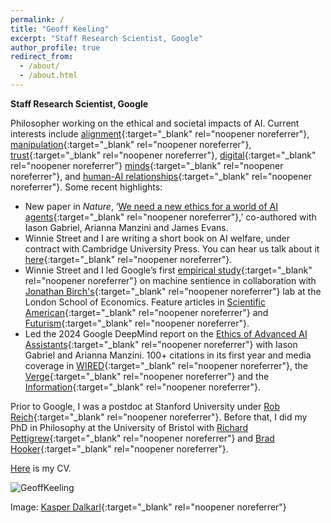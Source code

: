 ```yaml
---
permalink: /
title: "Geoff Keeling"
excerpt: "Staff Research Scientist, Google"
author_profile: true
redirect_from: 
  - /about/
  - /about.html
---
```


**Staff Research Scientist, Google**

Philosopher working on the ethical and societal impacts of AI. Current interests include [alignment](https://link.springer.com/article/10.1007/s11098-025-02300-4?utm_source=rct_congratemailt&utm_medium=email&utm_campaign=oa_20250330&utm_content=10.1007/s11098-025-02300-4){:target="_blank" rel="noopener noreferrer"}, [manipulation](https://arxiv.org/pdf/2404.15058){:target="_blank" rel="noopener noreferrer"}, [trust](https://dl.acm.org/doi/10.1145/3630106.3658964){:target="_blank" rel="noopener noreferrer"}, [digital](https://arxiv.org/pdf/2506.13403){:target="_blank" rel="noopener noreferrer"} [minds](https://www.tandfonline.com/doi/abs/10.1080/0020174X.2025.2450598){:target="_blank" rel="noopener noreferrer"}, and [human-AI relationships](https://ojs.aaai.org/index.php/AIES/article/view/31694){:target="_blank" rel="noopener noreferrer"}. Some recent highlights:

* New paper in _Nature_, ‘[We need a new ethics for a world of AI agents](https://www.nature.com/articles/d41586-025-02454-5){:target="_blank" rel="noopener noreferrer"},’ co-authored with Iason Gabriel, Arianna Manzini and James Evans. 
* Winnie Street and I are writing a short book on AI welfare, under contract with Cambridge University Press. You can hear us talk about it [here](https://youtu.be/U0GBfbgYf-Y?si=znis3mac0whB5aQu){:target="_blank" rel="noopener noreferrer"}.
* Winnie Street and I led Google’s first [empirical study](https://arxiv.org/pdf/2411.02432){:target="_blank" rel="noopener noreferrer"} on machine sentience in collaboration with [Jonathan Birch's](https://personal.lse.ac.uk/birchj1/){:target="_blank" rel="noopener noreferrer"} lab at the London School of Economics. Feature articles in [Scientific American](https://www.scientificamerican.com/article/could-inflicting-pain-test-ai-for-sentience/){:target="_blank" rel="noopener noreferrer"} and [Futurism](https://futurism.com/scientists-experiment-with-subjecting-ai-to-pain){:target="_blank" rel="noopener noreferrer"}.
* Led the 2024 Google DeepMind report on the [Ethics of Advanced AI Assistants](https://arxiv.org/pdf/2404.16244){:target="_blank" rel="noopener noreferrer"} with Iason Gabriel and Arianna Manzini. 100+ citations in its first year and media coverage in [WIRED](https://www.wired.com/story/prepare-to-get-manipulated-by-emotionally-expressive-chatbots/){:target="_blank" rel="noopener noreferrer"}, the [Verge](https://www.theverge.com/c/24300623/ai-companions-replika-openai-chatgpt-assistant-romance){:target="_blank" rel="noopener noreferrer"} and the [Information](https://www.theinformation.com/articles/why-google-and-openai-dont-see-eye-to-eye-on-voice-assistants){:target="_blank" rel="noopener noreferrer"}.

Prior to Google, I was a postdoc at Stanford University under [Rob Reich](https://en.wikipedia.org/wiki/Rob_Reich){:target="_blank" rel="noopener noreferrer"}. Before that,  I did my PhD in Philosophy at the University of Bristol with [Richard Pettigrew](https://richardpettigrew.com/){:target="_blank" rel="noopener noreferrer"} and [Brad Hooker](https://en.wikipedia.org/wiki/Brad_Hooker){:target="_blank" rel="noopener noreferrer"}. 

[Here](https://geoffkeeling.github.io/files/CV.pdf) is my CV.

![GeoffKeeling](https://geoffkeeling.github.io/images/bio-photo.jpg)

Image: [Kasper Dalkarl](https://www.kasperdalkarl.com/){:target="_blank" rel="noopener noreferrer"}
